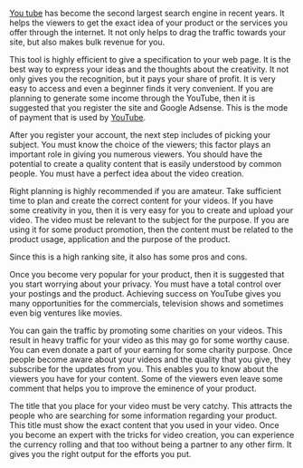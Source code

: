 
[You tube](/http://www.youtube.com/) has become the second largest search engine in recent years. It helps the viewers to get the exact idea of your product or the services you offer through the internet. It not only helps to drag the traffic towards your site, but also makes bulk revenue for you.

This tool is highly efficient to give a specification to your web page.
It is the best way to express your ideas and the thoughts about the
creativity. It not only gives you the recognition, but it pays your
share of profit. It is very easy to access and even a beginner finds it
very convenient. If you are planning to generate some income through the
YouTube, then it is suggested that you register the site and Google
Adsense. This is the mode of payment that is used by
[YouTube](/http://en.wikipedia.org/wiki/YouTube).

After you register your account, the next step includes of picking your
subject. You must know the choice of the viewers; this factor plays an
important role in giving you numerous viewers. You should have the
potential to create a quality content that is easily understood by
common people. You must have a perfect idea about the video creation.

Right planning is highly recommended if you are amateur. Take sufficient
time to plan and create the correct content for your videos. If you have
some creativity in you, then it is very easy for you to create and
upload your video. The video must be relevant to the subject for the
purpose. If you are using it for some product promotion, then the
content must be related to the product usage, application and the
purpose of the product.

Since this is a high ranking site, it also has some pros and cons.

Once you become very popular for your product, then it is suggested that
you start worrying about your privacy. You must have a total control
over your postings and the product. Achieving success on YouTube gives
you many opportunities for the commercials, television shows and
sometimes even big ventures like movies.

You can gain the traffic by promoting some charities on your videos.
This result in heavy traffic for your video as this may go for some
worthy cause. You can even donate a part of your earning for some
charity purpose. Once people become aware about your videos and the
quality that you give, they subscribe for the updates from you. This
enables you to know about the viewers you have for your content. Some of
the viewers even leave some comment that helps you to improve the
eminence of your product.

The title that you place for your video must be very catchy. This
attracts the people who are searching for some information regarding
your product. This title must show the exact content that you used in
your video. Once you become an expert with the tricks for video
creation, you can experience the currency rolling and that too without
being a partner to any other firm. It gives you the right output for the
efforts you put.
